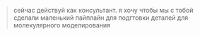 > сейчас действуй как консультант. я хочу чтобы мы с тобой сделали маленький пайплайн для подгтовки
> деталей для молекулярного моделирования
